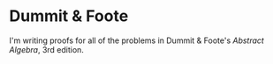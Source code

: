 # Dummit & Foote

I'm writing proofs for all of the problems in Dummit & Foote's _Abstract Algebra_, 3rd edition.